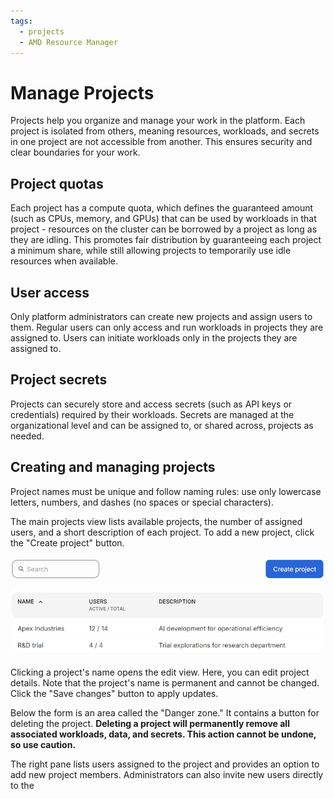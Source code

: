 ```yaml
---
tags:
  - projects
  - AMD Resource Manager
---
```

<!--
Copyright © Advanced Micro Devices, Inc., or its affiliates.

SPDX-License-Identifier: MIT
-->
# Manage Projects

Projects help you organize and manage your work in the platform. Each project is isolated from others, meaning resources, workloads, and secrets in one project are not accessible from another. This ensures security and clear boundaries for your work.

## Project quotas

Each project has a compute quota, which defines the guaranteed amount (such as CPUs, memory, and GPUs) that can be used by workloads in that project - resources on the cluster can be borrowed by a project as long as they are idling. This promotes fair distribution by guaranteeing each project a minimum share, while still allowing projects to temporarily use idle resources when available.

## User access

Only platform administrators can create new projects and assign users to them. Regular users can only access and run workloads in projects they are assigned to. Users can initiate workloads only in the projects they are assigned to.

## Project secrets

Projects can securely store and access secrets (such as API keys or credentials) required by their workloads. Secrets are managed at the organizational level and can be assigned to, or shared across, projects as needed.

## Creating and managing projects

Project names must be unique and follow naming rules: use only lowercase letters, numbers, and dashes (no spaces or special characters).

The main projects view lists available projects, the number of assigned users, and a short description of each project. To add a new project, click the "Create project" button.

![The projects list displays the number of users and a short description of the project.](../../img/projects/projects-list.png)

Clicking a project's name opens the edit view. Here, you can edit project details. Note that the project's name is permanent and cannot be changed. Click the "Save changes" button to apply updates.

Below the form is an area called the "Danger zone." It contains a button for deleting the project. **Deleting a project will permanently remove all associated workloads, data, and secrets. This action cannot be undone, so use caution.**

The right pane lists users assigned to the project and provides an option to add new project members. Administrators can also invite new users directly to the
